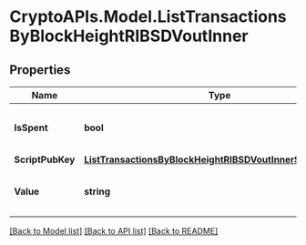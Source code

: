 # CryptoAPIs.Model.ListTransactionsByBlockHeightRIBSDVoutInner

## Properties

Name | Type | Description | Notes
------------ | ------------- | ------------- | -------------
**IsSpent** | **bool** | Defines whether the output is spent or not. | 
**ScriptPubKey** | [**ListTransactionsByBlockHeightRIBSDVoutInnerScriptPubKey**](ListTransactionsByBlockHeightRIBSDVoutInnerScriptPubKey.md) |  | 
**Value** | **string** | Represents the sent/received amount. | 

[[Back to Model list]](../README.md#documentation-for-models) [[Back to API list]](../README.md#documentation-for-api-endpoints) [[Back to README]](../README.md)

